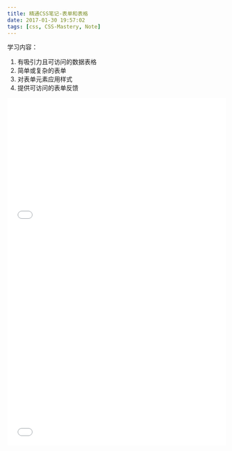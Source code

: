 ```yaml
---
title: 精通CSS笔记-表单和表格
date: 2017-01-30 19:57:02
tags: [css, CSS-Mastery, Note]
---
```


学习内容：  
1. 有吸引力且可访问的数据表格
2. 简单或复杂的表单
3. 对表单元素应用样式
4. 提供可访问的表单反馈

<iframe src="./calender-styled.html" frameborder="0" width="100%" height="300"></iframe>

<iframe src="./advanced-form.html" frameborder="0" width="100%" height="500"></iframe>

